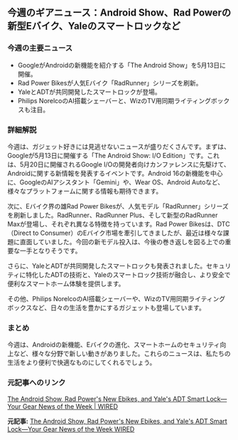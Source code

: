 ## 今週のギアニュース：Android Show、Rad Powerの新型Eバイク、Yaleのスマートロックなど

### 今週の主要ニュース

* GoogleがAndroidの新機能を紹介する「The Android Show」を5月13日に開催。
* Rad Power Bikesが人気Eバイク「RadRunner」シリーズを刷新。
* YaleとADTが共同開発したスマートロックが登場。
* Philips NorelcoのAI搭載シェーバーと、WizのTV用同期ライティングボックスも注目。

### 詳細解説

今週は、ガジェット好きには見逃せないニュースが盛りだくさんです。まずは、Googleが5月13日に開催する「The Android Show: I/O Edition」です。これは、5月20日に開催されるGoogle I/Oの開発者向けカンファレンスに先駆けて、Androidに関する新情報を発表するイベントです。Android 16の新機能を中心に、GoogleのAIアシスタント「Gemini」や、Wear OS、Android Autoなど、様々なプラットフォームに関する情報も期待できます。

次に、Eバイク界の雄Rad Power Bikesが、人気モデル「RadRunner」シリーズを刷新しました。RadRunner、RadRunner Plus、そして新型のRadRunner Maxが登場し、それぞれ異なる特徴を持っています。Rad Power Bikesは、DTC（Direct to Consumer）のEバイク市場を牽引してきましたが、最近は様々な課題に直面していました。今回の新モデル投入は、今後の巻き返しを図る上での重要な一手となりそうです。

さらに、YaleとADTが共同開発したスマートロックも発表されました。セキュリティに特化したADTの技術と、Yaleのスマートロック技術が融合し、より安全で便利なスマートホーム体験を提供します。

その他、Philips NorelcoのAI搭載シェーバーや、WizのTV用同期ライティングボックスなど、日々の生活を豊かにするガジェットも登場しています。

### まとめ

今週は、Androidの新機能、Eバイクの進化、スマートホームのセキュリティ向上など、様々な分野で新しい動きがありました。これらのニュースは、私たちの生活をより便利で快適なものにしてくれるでしょう。

### 元記事へのリンク

[The Android Show, Rad Power's New Ebikes, and Yale's ADT Smart Lock—Your Gear News of the Week | WIRED](https://www.wired.com/story/gear-news-may-3-2024/)


**元記事:** [The Android Show, Rad Power's New Ebikes, and Yale's ADT Smart Lock—Your Gear News of the Week WIRED](https://www.wired.com/story/the-android-show-rad-powers-new-ebikes-and-yales-adt-smart-lock-your-gear-news-of-the-week/)